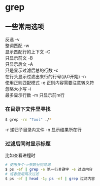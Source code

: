 # grep

## 一些常用选项
反选 -v  
整词匹配 -w  
显示匹配行的上下文 -C  
只显示前文 -B  
只显示后文 -A  
只是显示过滤后总的行数 -c  
在行头显示过滤出来行的行号(从0开始) -n  
使用正则匹配模式 -e 正则内容需要注意转义符  
忽略大小写 -i  
最多显示行数 -m 只显示前m行  

### 在目录下文件里寻找
```bash
$ grep -rn "Tool" ./*
```
-r 递归子目录内文件
-n 显示结果所在行

### 过滤后同时显示标题
比如查看进程时
```bash
# 使用多个-e参数分别过滤
$ ps -ef | grep -e 第一行关键字 -e 过滤内容
# 或者使用两次过滤
$ ps -ef | head -1; ps -ef | grep 过滤内容
```
